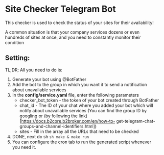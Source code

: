 # Site Checker Telegram Bot

This checker is used to check the status of your sites for their availability!

A common situation is that your company services dozens or even hundreds of sites at once, and you need to constantly monitor their condition

## Setting:
TL;DR; All you need to do is:
1. Generate your bot using @BotFather
2. Add the bot to the group in which you want it to send a notification about unavailable services
3. In the **config/service.yaml** file, enter the following parameters
   * checker_bot_token - the token of your bot created through BotFather
   * chat_id - The ID of your chat where you added your bot which will notify about unavailable services (You can find the group ID by googling or (by following the link)[https://docs.b2core.b2broker.com/en/how-to- get-telegram-chat-groups-and-channel-identifiers.html])
   * sites - Fill in the array all the URLs that need to be checked
4. DONE, next do sh ```sh make & make run```
5. You can configure the cron tab to run the generated script whenever you need it.